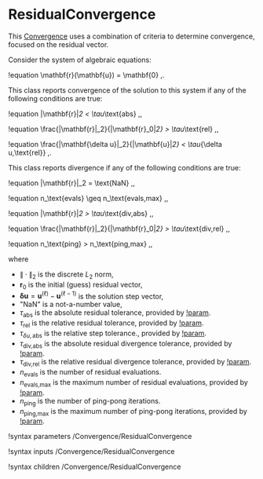 # ResidualConvergence

This [Convergence](Convergence/index.md) uses a combination of criteria to
determine convergence, focused on the residual vector.

Consider the system of algebraic equations:

!equation
\mathbf{r}(\mathbf{u}) = \mathbf{0} \,.

This class reports convergence of the solution to this system if
any of the following conditions are true:

!equation
\|\mathbf{r}\|_2 < \tau_\text{abs} \,,

!equation
\frac{\|\mathbf{r}\|_2}{\|\mathbf{r}_0\|_2} > \tau_\text{rel} \,,

!equation
\frac{\|\mathbf{\delta u}\|_2}{\|\mathbf{u}\|_2} < \tau_{\delta u,\text{rel}} \,.

This class reports divergence if any of the following conditions are true:

!equation
\|\mathbf{r}\|_2 = \text{NaN} \,,

!equation
n_\text{evals} \geq n_\text{evals,max} \,,

!equation
\|\mathbf{r}\|_2 > \tau_\text{div,abs} \,,

!equation
\frac{\|\mathbf{r}\|_2}{\|\mathbf{r}_0\|_2} > \tau_\text{div,rel} \,,

!equation
n_\text{ping} > n_\text{ping,max} \,,

where

- $\|\cdot\|_2$ is the discrete $L_2$ norm,
- $\mathbf{r}_0$ is the initial (guess) residual vector,
- $\mathbf{\delta u} = \mathbf{u}^{(\ell)} - \mathbf{u}^{(\ell-1)}$ is the solution step vector,
- "NaN" is a not-a-number value,
- $\tau_\text{abs}$ is the absolute residual tolerance, provided by
  [!param](/Convergence/ResidualConvergence/nl_abs_tol).
- $\tau_\text{rel}$ is the relative residual tolerance, provided by
  [!param](/Convergence/ResidualConvergence/nl_rel_tol).
- $\tau_{\delta u,\text{abs}}$ is the relative step tolerance., provided by
  [!param](/Convergence/ResidualConvergence/nl_rel_step_tol).
- $\tau_\text{div,abs}$ is the absolute residual divergence tolerance, provided by
  [!param](/Convergence/ResidualConvergence/nl_abs_div_tol).
- $\tau_\text{div,rel}$ is the relative residual divergence tolerance, provided by
  [!param](/Convergence/ResidualConvergence/nl_div_tol).
- $n_\text{evals}$ is the number of residual evaluations.
- $n_\text{evals,max}$ is the maximum number of residual evaluations, provided by
  [!param](/Convergence/ResidualConvergence/nl_max_funcs).
- $n_\text{ping}$ is the number of ping-pong iterations.
- $n_\text{ping,max}$ is the maximum number of ping-pong iterations, provided by
  [!param](/Convergence/ResidualConvergence/n_max_nonlinear_pingpong).

!syntax parameters /Convergence/ResidualConvergence

!syntax inputs /Convergence/ResidualConvergence

!syntax children /Convergence/ResidualConvergence
